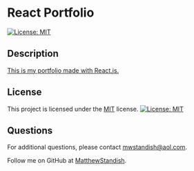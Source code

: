 # React Portfolio

[![License: MIT](https://img.shields.io/badge/License-MIT-yellow.svg)](https://opensource.org/licenses/MIT)

## Description

[This is my portfolio made with React.js.](https://matthewstandish.github.io/MatthewStandish-portfolio/)

## License

This project is licensed under the [MIT](https://opensource.org/licenses/MIT) license. [![License: MIT](https://img.shields.io/badge/License-MIT-yellow.svg)](https://opensource.org/licenses/MIT)

## Questions

For additional questions, please contact [mwstandish@aol.com](mailto:mwstandish@aol.com).

Follow me on GitHub at [MatthewStandish](https://github.com/MatthewStandish).
